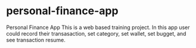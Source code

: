 # personal-finance-app

Personal Finance App
This is a web based training project. 
In this app user could record their transasaction, set category, set wallet, set bugget, and see transaction resume.
